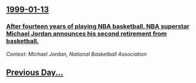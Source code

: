 ## [1999-01-13](/news/1999/01/13/index.md)

### [ After fourteen years of playing NBA basketball, NBA superstar Michael Jordan announces his second retirement from basketball.](/news/1999/01/13/after-fourteen-years-of-playing-nba-basketball-nba-superstar-michael-jordan-announces-his-second-retirement-from-basketball.md)
_Context: Michael Jordan, National Basketball Association_

## [Previous Day...](/news/1999/01/12/index.md)

